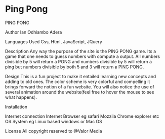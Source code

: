 # Ping Pong
PING PONG 

Author 
Ian Odhiambo Adera

Languages Used
Css, Html, JavaScript, JQuery

Description
Any way the purpose of the site is the PING PONG game. Its a game that one needs to guess numbers with compute a output. All numbers divisible by 5 will return a PONG and numbers divisible by 5 will return a ping but numbers divisible by both 5 and 3 will return a PING PONG.

Design
This is a fun project to make it entailed learning new concepts and adding to old ones. The color scheme is very colorful and compelling it brings forward the notion of a fun website. You will also notice the use of several animation around the website(feel free to hover the mouse to see what happens).  


Installation 

Internet connection
Internet Browser eg safari Mozzila Chrome explorer etc
OS System eg Linux based windows or Mac OS

License
All copyright reserved to @Valor Media
